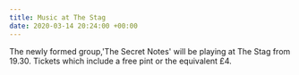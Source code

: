 ```yaml
---
title: Music at The Stag
date: 2020-03-14 20:24:00 +00:00
---
```


The newly formed group,'The Secret Notes' will be playing at The Stag from 19.30.  Tickets which include a free pint or the equivalent £4.